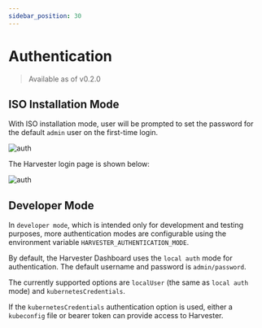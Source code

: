 ```yaml
---
sidebar_position: 30
---
```


# Authentication

> Available as of v0.2.0

## ISO Installation Mode

With ISO installation mode, user will be prompted to set the password for the default `admin` user on the first-time login.

![auth](/img/first-log-in.png)

The Harvester login page is shown below:

![auth](/img/authentication.png)

## Developer Mode

In `developer mode`, which is intended only for development and testing purposes, more authentication modes are configurable using the environment variable `HARVESTER_AUTHENTICATION_MODE`.

By default, the Harvester Dashboard uses the `local auth` mode for authentication. The default username and password is `admin/password`.

The currently supported options are `localUser` (the same as `local auth` mode) and `kubernetesCredentials`.

If the `kubernetesCredentials` authentication option is used, either a `kubeconfig` file or bearer token can provide access to Harvester.
